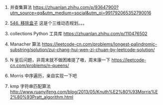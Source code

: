 1. 并查集算法 https://zhuanlan.zhihu.com/p/93647900?utm_source=qq&utm_medium=social&utm_oi=991792065352790016

2. [546. 移除盒子](https://leetcode-cn.com/problems/remove-boxes/) 这是个三维动态规划。。。

3. collections Python 工具库 https://zhuanlan.zhihu.com/p/110476502

4. Manacher 算法 https://leetcode-cn.com/problems/longest-palindromic-substring/solution/zui-chang-hui-wen-zi-chuan-by-leetcode-solution/

5. N 皇后问题，非周末就不做困难提了嗷，周末康一下 https://leetcode-cn.com/problems/n-queens/

6. Morris 中序遍历，亲自实现一下吧

7. kmp 字符串匹配算法 http://www.ruanyifeng.com/blog/2013/05/Knuth%E2%80%93Morris%E2%80%93Pratt_algorithm.html

